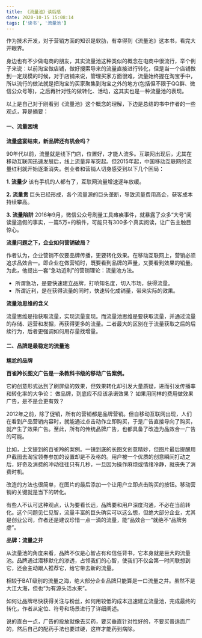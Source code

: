 ```yaml
---
title: 《流量池》读后感
date: 2020-10-15 15:08:14
tags: ['读书', '流量池']
---
```


作为技术开发，对于营销方面的知识是软肋，有幸得到《流量池》这本书，看完大开眼界。

身边也有不少做电商的朋友，其实流量池这种类似的概念在电商中很流行，举个例子来说：以前淘宝做店铺，做好搜索导来的流量直接进行转化，但是当一个店铺做到一定规模的时候，对于店铺来说，管理买家方面很难，流量始终握在淘宝手中，所以流行的做法就是把淘宝的买家聚集到淘宝之外的地方(包括但不限于QQ群、微信公众号等)，之后再针对性的做转化、活动，这其实也是一种流量池的表现。

以上是自己对于刚看到《流量池》这个概念的理解，下边是总结的书中作者的一些观点，算是摘要：

#### 一、流量困境

**流量盛宴结束，新品牌还有机会吗？**

90年代以前，流量就是线下门店，位置好，才能人流多。互联网出现后，尤其在移动互联网迅速发展后，线上流量异军突起。但2015年起，中国移动互联网的流量红利就开始逐渐消失。创业者和营销人切身感受到以下几个困局：

**1. 流量少**
该有手机的人都有了，互联网流量增速逐年放缓。

**2. 流量贵**
巨头已经形成，各个流量源的巨头垄断，导致流量费用高企，获客成本持续攀高。

**3. 流量陷阱**
2016年9月，微信公众号刷量工具瘫痪事件，就暴露了众多“大号”阅读量造假的事实，一篇5万+的稿件，可能只有300多个真实阅读，让广告主触目惊心。

**流量问题之下，企业如何营销破局？**

作者认为，企业营销不仅要品牌传播，更要转化效果。在移动互联网上，营销必须追求品效合一。即企业在做营销时，既要看到品牌的声量，又要看到效果的销量。为此，他提出一套“急功近利”的营销理论：流量池方法。

- 所谓急功，是要快速建立品牌，打响知名度，切入市场，获得流量。
- 所谓近利，是在获得流量的同时，快速转化成销量，带来实际的效果。

**流量池思维的含义**

流量思维是指获取流量，实现流量变现。而流量池思维是要获取流量，并通过流量的存储、运营和发掘，再获得更多的流量。二者最大的区别在于流量获取之后的后续行为，后者更强调如何用存量找增量。


#### 二、品牌是最稳定的流量池

**尴尬的品牌**

**百雀羚长图文广告是一条教科书级的移动广告案例。**

它的创意形式达到了刷屏级的效果，但效果转化却引发大量质疑，进而引发传播率和转化率的大争论：
做品牌，到底应不应该承诺效果？
如果用同样的费用做效果广告，是不是会更有效？

2012年之前，除了促销，所有的营销都是品牌营销。但自移动互联网出现，人们在看到产品营销内容时，就能通过点击动作立即购买，于是广告直接导向了购买，就产生了效果广告。至此，所有的传统品牌广告，也都具备了改造为品效合一广告的可能。

比如，上文提到的百雀羚的案例。一镜到底的长图文创意精妙，但图片最后提醒用户截图去淘宝领券参加的设置却是不及格的。用户被一个优质的创意瞬间打动之后，好奇及消费的冲动往往只有几秒，一旦因为操作麻烦或情绪冷静，就丧失了消费时机。

改造的方法也很简单，在图片的最后添加一个让用户立即点击购买的按钮。移动营销的关键就是当下的转化。

有些人不认可这种观点，认为要看长远，品牌要和用户深度沟通，不必在当前转化。这个问题见仁见智，流量丰富的巨头确实可以这么想，但绝大部分企业，尤其是创业公司，作者还是建议珍惜一点一滴的流量，能“品效合一”就绝不“品牌务虚”。

**品牌：流量之井**

从流量池的角度来看，品牌不仅是心智占有和信任背书，它本身就是巨大的流量池。品牌通过潜移默化的渗透，占领我们的心智，使我们不仅会第一时间联想到它，还会主动跟人推荐它，给它带去新的流量。

相较于BAT级别的流量之海，绝大部分企业品牌只能算是一口流量之井。虽然不是大江大海，但也“为有源头活水来”。

如何让品牌尽快获得关注与粉丝，如何用较低的成本迅速建立流量池，完成最终的转化，作者从定位、符号和场景进行了详细阐述。

说的直白一点，广告的投放就像去买药，要买垂直针对性好的，不要买普适面广的，然后自己的配药手法也要过硬，这样才能药到病除。